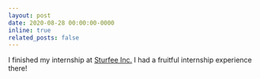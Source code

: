 ```yaml
---
layout: post
date: 2020-08-28 00:00:00-0000
inline: true
related_posts: false
---
```


I finished my internship at [Sturfee Inc.](https://sturfee.com/) I had a fruitful internship experience there!
